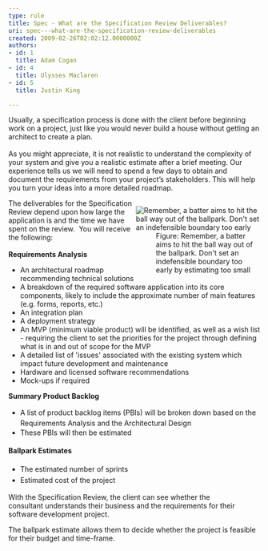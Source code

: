 ```yaml
---
type: rule
title: Spec - What are the Specification Review Deliverables?
uri: spec---what-are-the-specification-review-deliverables
created: 2009-02-26T02:02:12.0000000Z
authors:
- id: 1
  title: Adam Cogan
- id: 4
  title: Ulysses Maclaren
- id: 5
  title: Justin King

---
```




<span class='intro'> Usually, a specification process is done with the client before beginning work on a project, just like you would never build a house without getting an architect to create a plan.<br>&#160;<br>As you might appreciate, it is not realistic to understand the complexity of your system and give you a realistic estimate after a brief meeting. Our experience tells us we will need to spend a few days to obtain and document the requirements from your project’s stakeholders. This will help you turn your ideas into a more detailed roadmap.&#160;<br> </span>

<dl class="image" style="width&#58;249px;clear&#58;both;float&#58;right;"><dt>
      <img class="ms-rteCustom-ImageArea" alt="Remember, a batter aims to hit the ball way out of the ballpark. Don't set an indefensible boundary too early" src="/PublishingImages/ProjectManagement_BallPark_Catch.jpg" border="0" /> 
   </dt><dd>
      <span class="ms-rteCustom-FigureNormal">Figure&#58; Remember, a batter aims to hit the ball way out of the ballpark. Don't set an indefensible boundary too early by estimating too small</span></dd></dl><p></p>The deliverables for the Specification Review depend upon how large the application is and the time we have spent on the review.&#160; You will receive the following&#58;<div><br></div><div><strong>Requirements Analysis</strong><br> 
<ul><li>​An architectural roadmap recommending technical solutions<br></li><li>A breakdown of the required software application into its core components, likely to include the approximate number of main features (e.g. forms, reports, etc.) </li><li>An integration plan​ </li><li>A deployment strategy </li><li>An MVP (minimum viable product) will be identified, as well as a<span style="background-color&#58;initial;">&#160;wish list - requiring the client to se​t the priorities for the project through defining what is in and out of scope for the MVP</span></li><li>A detailed list of 'issues' associated with the existing system which impact future development and maintenance </li><li>Hardware and licensed software recommendations </li><li>Mock-ups if required<br></li></ul><p> <strong>Summary Product&#160;Bac</strong><strong>klog&#160;​</strong><br></p><ul><li><span style="line-height&#58;1.6;">​​A list of product backlog items (PBIs) will be broken down based on the Requirements Analysis and the Architectural Design</span><br></li><li><span style="line-height&#58;1.6;">These PBIs will then be estimated</span><br></li></ul><p><span style="line-height&#58;1.6;background-color&#58;initial;">​</span><span style="line-height&#58;1.6;background-color&#58;initial;"><strong>Ballpark Estimates</strong></span></p><ul><li><span style="line-height&#58;1.6;">The estimated number of sprints</span><br></li><li><span style="line-height&#58;1.6;">Estimated cost of the project</span><br></li></ul><p>
   With the Specification Review, the client can see whether the consultant&#160;understands their business and the requirements for their software development project.&#160;</p><p>The ballpark estimate allows them to decide whether the project is feasible for their budget and time-frame.<br></p></div>


